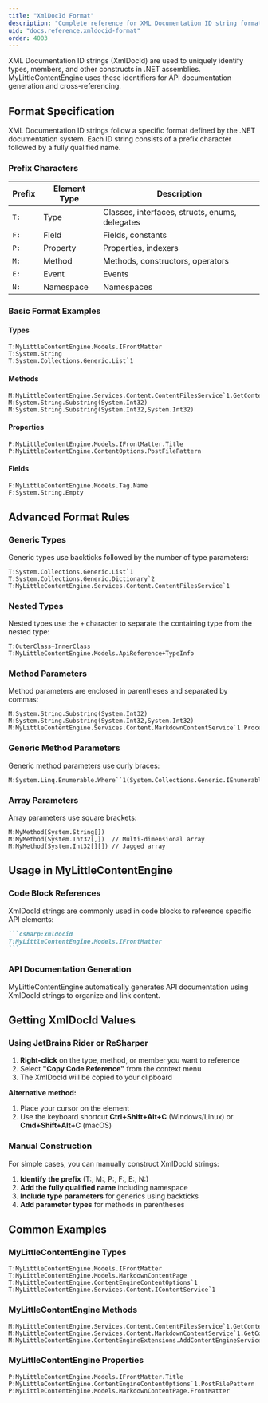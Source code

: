 ```yaml
---
title: "XmlDocId Format"
description: "Complete reference for XML Documentation ID string format and usage in MyLittleContentEngine"
uid: "docs.reference.xmldocid-format"
order: 4003
---
```


XML Documentation ID strings (XmlDocId) are used to uniquely identify types, members, and other constructs in .NET
assemblies. MyLittleContentEngine uses these identifiers for API documentation generation and cross-referencing.

## Format Specification

XML Documentation ID strings follow a specific format defined by the .NET documentation system. Each ID string consists
of a prefix character followed by a fully qualified name.

### Prefix Characters

| Prefix | Element Type | Description                                    |
|--------|--------------|------------------------------------------------|
| `T:`   | Type         | Classes, interfaces, structs, enums, delegates |
| `F:`   | Field        | Fields, constants                              |
| `P:`   | Property     | Properties, indexers                           |
| `M:`   | Method       | Methods, constructors, operators               |
| `E:`   | Event        | Events                                         |
| `N:`   | Namespace    | Namespaces                                     |

### Basic Format Examples

#### Types

```
T:MyLittleContentEngine.Models.IFrontMatter
T:System.String
T:System.Collections.Generic.List`1
```

#### Methods

```
M:MyLittleContentEngine.Services.Content.ContentFilesService`1.GetContentFiles
M:System.String.Substring(System.Int32)
M:System.String.Substring(System.Int32,System.Int32)
```

#### Properties

```
P:MyLittleContentEngine.Models.IFrontMatter.Title
P:MyLittleContentEngine.ContentOptions.PostFilePattern
```

#### Fields

```
F:MyLittleContentEngine.Models.Tag.Name
F:System.String.Empty
```

## Advanced Format Rules

### Generic Types

Generic types use backticks followed by the number of type parameters:

```
T:System.Collections.Generic.List`1
T:System.Collections.Generic.Dictionary`2
T:MyLittleContentEngine.Services.Content.ContentFilesService`1
```

### Nested Types

Nested types use the `+` character to separate the containing type from the nested type:

```
T:OuterClass+InnerClass
T:MyLittleContentEngine.Models.ApiReference+TypeInfo
```

### Method Parameters

Method parameters are enclosed in parentheses and separated by commas:

```
M:System.String.Substring(System.Int32)
M:System.String.Substring(System.Int32,System.Int32)
M:MyLittleContentEngine.Services.Content.MarkdownContentService`1.ProcessContent(System.String,System.String)
```

### Generic Method Parameters

Generic method parameters use curly braces:

```
M:System.Linq.Enumerable.Where``1(System.Collections.Generic.IEnumerable{``0},System.Func{``0,System.Boolean})
```

### Array Parameters

Array parameters use square brackets:

```
M:MyMethod(System.String[])
M:MyMethod(System.Int32[,])  // Multi-dimensional array
M:MyMethod(System.Int32[][]) // Jagged array
```


## Usage in MyLittleContentEngine

### Code Block References

XmlDocId strings are commonly used in code blocks to reference specific API elements:

````markdown
```csharp:xmldocid
T:MyLittleContentEngine.Models.IFrontMatter
```
````

### API Documentation Generation

MyLittleContentEngine automatically generates API documentation using XmlDocId strings to organize and link content.

## Getting XmlDocId Values

### Using JetBrains Rider or ReSharper

1. **Right-click** on the type, method, or member you want to reference
2. Select **"Copy Code Reference"** from the context menu
3. The XmlDocId will be copied to your clipboard

**Alternative method:**

1. Place your cursor on the element
2. Use the keyboard shortcut **Ctrl+Shift+Alt+C** (Windows/Linux) or **Cmd+Shift+Alt+C** (macOS)

### Manual Construction

For simple cases, you can manually construct XmlDocId strings:

1. **Identify the prefix** (T:, M:, P:, F:, E:, N:)
2. **Add the fully qualified name** including namespace
3. **Include type parameters** for generics using backticks
4. **Add parameter types** for methods in parentheses

## Common Examples

### MyLittleContentEngine Types

```
T:MyLittleContentEngine.Models.IFrontMatter
T:MyLittleContentEngine.Models.MarkdownContentPage
T:MyLittleContentEngine.ContentEngineContentOptions`1
T:MyLittleContentEngine.Services.Content.IContentService`1
```

### MyLittleContentEngine Methods

```
M:MyLittleContentEngine.Services.Content.ContentFilesService`1.GetContentFiles
M:MyLittleContentEngine.Services.Content.MarkdownContentService`1.GetContent
M:MyLittleContentEngine.ContentEngineExtensions.AddContentEngineService(Microsoft.Extensions.DependencyInjection.IServiceCollection,System.Func{System.IServiceProvider,MyLittleContentEngine.ContentEngineOptions})
```

### MyLittleContentEngine Properties

```
P:MyLittleContentEngine.Models.IFrontMatter.Title
P:MyLittleContentEngine.ContentEngineContentOptions`1.PostFilePattern
P:MyLittleContentEngine.Models.MarkdownContentPage.FrontMatter
```
